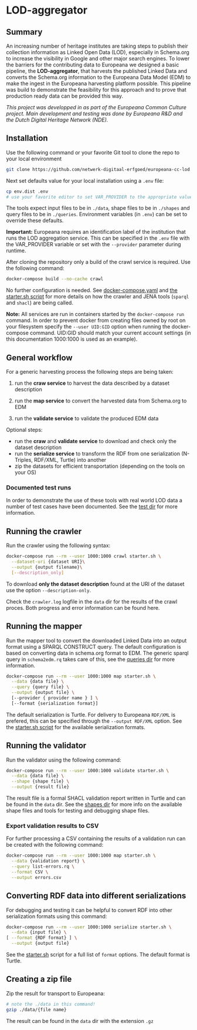 # LOD-aggregator

## Summary

An increasing number of heritage institutes are taking steps to publish their collection information as Linked Open Data (LOD), especially in Schema.org to increase the visibility in Google and other major search engines. To lower the barriers for the contributing data to Europeana we designed a basic pipeline, the **LOD-aggregator**, that harvests the published Linked Data and converts the Schema.org information to the Europeana Data Model (EDM) to make the ingest in the Europeana harvesting platform possible. This pipeline was build to demonstrate the feasibility for this approach and to prove that production ready data can be provided this way.

_This project was developped in as part of the Europeana Common Culture project. Main development and testing was done by Europeana R&D and the Dutch Digital Heritage Network (NDE)._

## Installation

Use the following command or your favorite Git tool to clone the repo to your local environment

```bash
git clone https://github.com/netwerk-digitaal-erfgoed/europeana-cc-lod.git
```

Next set defaults value for your local installation using a `.env` file:

```bash
cp env.dist .env
# use your favorite editor to set VAR_PROVIDER to the appropriate value in `.env`
```

The tools expect input files to be in `./data`, shape files to be in `./shapes` and query files to be in `./queries`. Environment variables (in `.env`) can be set to override these defaults.

**Important:** Europeana requires an identification label of the institution that runs the LOD aggregation service. This can be specified in the `.env` file with the VAR_PROVIDER variable or set with the `--provider` parameter during runtime.

After cloning the repository only a build of the crawl service is required. Use the following command:

```bash
docker-compose build --no-cache crawl
```

No further configuration is needed. See [docker-compose.yaml](./docker-compose.yaml) and [the starter.sh script](./scripts/starter) for more details on how the crawler and JENA tools (`sparql` and `shacl`) are being called.

**Note:**
All services are run in containers started by the `docker-compose run` command. In order to prevent docker from creating files owned by root on your filesystem specify the `--user UID:GID` option when running the docker-compose command. UID:GID should match your current account settings (in this documentation 1000:1000 is used as an example).

## General workflow

For a generic harvesting process the following steps are being taken:

1. run the **craw service** to harvest the data described by a dataset description

2. run the **map service** to convert the harvested data from Schema.org to EDM

3. run the **validate service** to validate the produced EDM data

Optional steps:

- run the **craw** and **validate service** to download and check only the dataset description
- run the **serialize service** to transform the RDF from one serialization (N-Triples, RDF/XML, Turtle) into another
- zip the datasets for efficient transportation (depending on the tools on your OS)

### Documented test runs

In order to demonstrate the use of these tools with real world LOD data a number of test cases have been documented. See the [test dir](./test) for more information.

## Running the crawler

Run the crawler using the following syntax:

```bash
docker-compose run --rm --user 1000:1000 crawl starter.sh \
  --dataset-uri {dataset URI}\
  --output {output filename}\
  [--description_only]
```

To download **only the dataset description** found at the URI of the dataset use the option `--description-only`.

Check the `crawler.log` logfile in the `data` dir for the results of the crawl proces. Both progress and error information can be found here.

## Running the mapper

Run the mapper tool to convert the downloaded Linked Data into an output format using a SPARQL CONSTRUCT query. The default configuration is based on converting data in schema.org format to EDM. The generic sparql query in `schema2edm.rq` takes care of this, see the [queries dir](./queries) for more information.

```bash
docker-compose run --rm --user 1000:1000 map starter.sh \
  --data {data file} \
  --query {query file} \
  --output {output file} \
  [--provider { provider name } ] \
  [--format {serialization format}]
```

The default serialization is Turtle. For delivery to Europeana `RDF/XML` is prefered, this can be specified through the `--output RDF/XML` option. See the [starter.sh script](./scripts/starter.sh) for the available serialization formats.

## Running the validator

Run the validator using the following command:

```bash
docker-compose run --rm --user 1000:1000 validate starter.sh \
  --data {data file} \
  --shape {shape file} \
  --output {result file}
```

The result file is a formal SHACL validation report written in Turtle and can be found in the `data` dir. See the [shapes dir](./shapes) for more info on the available shape files and tools for testing and debugging shape files.

### Export validation results to CSV

For further processing a CSV containing the results of a validation run can be created with the following command:

```bash
docker-compose run --rm --user 1000:1000 map starter.sh \
  --data {validation report} \
  --query list-errors.rq \
  --format CSV \
  --output errors.csv
```

## Converting RDF data into different serializations

For debugging and testing it can be helpful to convert RDF into other serialization formats using this command:

```bash
docker-compose run --rm --user 1000:1000 serialize starter.sh \
  --data {input file} \
[ --format {RDF format} ] \
  --output {output file}
```

See the [starter.sh](./scripts/starter.sh) script for a full list of `format` options. The default format is Turtle.

## Creating a zip file

Zip the result for transport to Europeana:

```bash
# note the ./data in this command!
gzip ./data/{file name}
```

The result can be found in the `data` dir with the extension `.gz`

